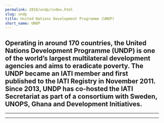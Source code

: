 ```yaml
---
permalink: 2018/undp/index.html
slug: undp
title: United Nations Development Programme (UNDP)
short_name: UNDP
---
```

Operating in around 170 countries, the United Nations Development Programme (UNDP) is one of the world’s largest multilateral development agencies and aims to eradicate poverty. The UNDP became an IATI member and first published to the IATI Registry in November 2011. Since 2013, UNDP has co-hosted the IATI Secretariat as part of a consortium with Sweden, UNOPS, Ghana and Development Initiatives.
---

---

---
